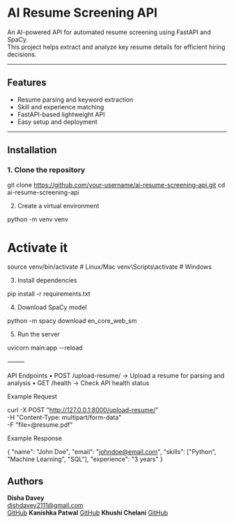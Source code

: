 

# AI Resume Screening API

An AI-powered API for automated resume screening using FastAPI and SpaCy.  
This project helps extract and analyze key resume details for efficient hiring decisions.

---

## Features
- Resume parsing and keyword extraction  
- Skill and experience matching  
- FastAPI-based lightweight API  
- Easy setup and deployment  

---

## Installation

### 1. Clone the repository

git clone https://github.com/your-username/ai-resume-screening-api.git
cd ai-resume-screening-api

2. Create a virtual environment

python -m venv venv
# Activate it
source venv/bin/activate   # Linux/Mac
venv\Scripts\activate      # Windows

3. Install dependencies

pip install -r requirements.txt

4. Download SpaCy model

python -m spacy download en_core_web_sm

5. Run the server

uvicorn main:app --reload


⸻

API Endpoints
	•	POST /upload-resume/ → Upload a resume for parsing and analysis
	•	GET /health → Check API health status

Example Request

curl -X POST "http://127.0.0.1:8000/upload-resume/" \
  -H "Content-Type: multipart/form-data" \
  -F "file=@resume.pdf"

Example Response

{
  "name": "John Doe",
  "email": "johndoe@email.com",
  "skills": ["Python", "Machine Learning", "SQL"],
  "experience": "3 years"
}


##  Authors  
**Disha Davey**  
[dishdavey2111@gmail.com](mailto:dishdavey2111@gmail.com)  
[GitHub](https://github.com/Dishdavey21) 
**Kanishka Patwal**
[GitHub](https://github.com/Kanishka29-k)
**Khushi Chelani**
[GitHub](https://github.com/Khushichelani-28)
